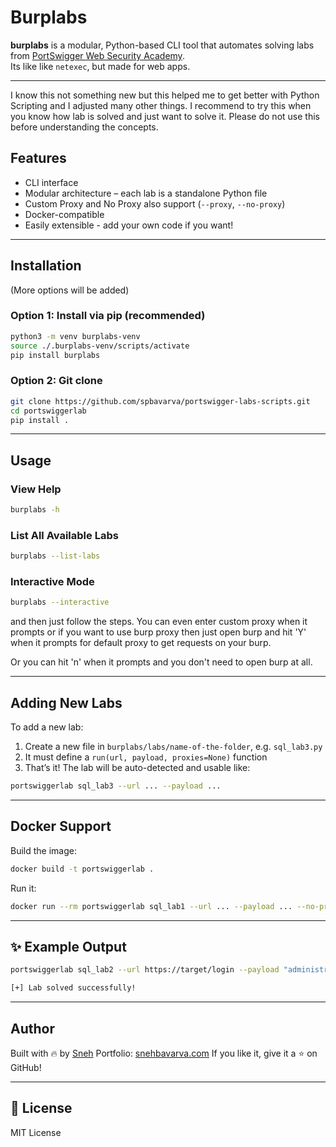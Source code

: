 # Burplabs

**burplabs** is a modular, Python-based CLI tool that automates solving labs from [PortSwigger Web Security Academy](https://portswigger.net/web-security).  
Its like like `netexec`, but made for web apps.

---

I know this not something new but this helped me to get better with Python Scripting and I adjusted many other things. I recommend to try this when you know how lab is solved and just want to solve it. Please do not use this before understanding the concepts.

## Features

- CLI interface
- Modular architecture – each lab is a standalone Python file
- Custom Proxy and No Proxy also support (`--proxy`, `--no-proxy`)
- Docker-compatible
- Easily extensible - add your own code if you want!

---

## Installation

(More options will be added)

### Option 1: Install via pip (recommended)

```bash
python3 -m venv burplabs-venv
source ./.burplabs-venv/scripts/activate
pip install burplabs
```

### Option 2: Git clone

```bash
git clone https://github.com/spbavarva/portswigger-labs-scripts.git
cd portswiggerlab
pip install .
```

---

## Usage

### View Help

```bash
burplabs -h
```

### List All Available Labs

```bash
burplabs --list-labs
```

### Interactive Mode

```bash
burplabs --interactive
```
and then just follow the steps. You can even enter custom proxy when it prompts or if you want to use burp proxy then just open burp and hit 'Y' when it prompts for default proxy to get requests on your burp.

Or you can hit 'n' when it prompts and you don't need to open burp at all.

---

## Adding New Labs

To add a new lab:

1. Create a new file in `burplabs/labs/name-of-the-folder`, e.g. `sql_lab3.py`
2. It must define a `run(url, payload, proxies=None)` function
3. That’s it! The lab will be auto-detected and usable like:

```bash
portswiggerlab sql_lab3 --url ... --payload ...
```

---

## Docker Support

Build the image:

```bash
docker build -t portswiggerlab .
```

Run it:

```bash
docker run --rm portswiggerlab sql_lab1 --url ... --payload ... --no-proxy
```

---

## ✨ Example Output

```bash
portswiggerlab sql_lab2 --url https://target/login --payload "administrator'--" --no-proxy

[+] Lab solved successfully!
```

---

## Author

Built with 🔥 by [Sneh](https://github.com/spbavarva)
Portfolio: [snehbavarva.com](https://www.snehbavarva.com)
If you like it, give it a ⭐ on GitHub!

---

## 📜 License

MIT License